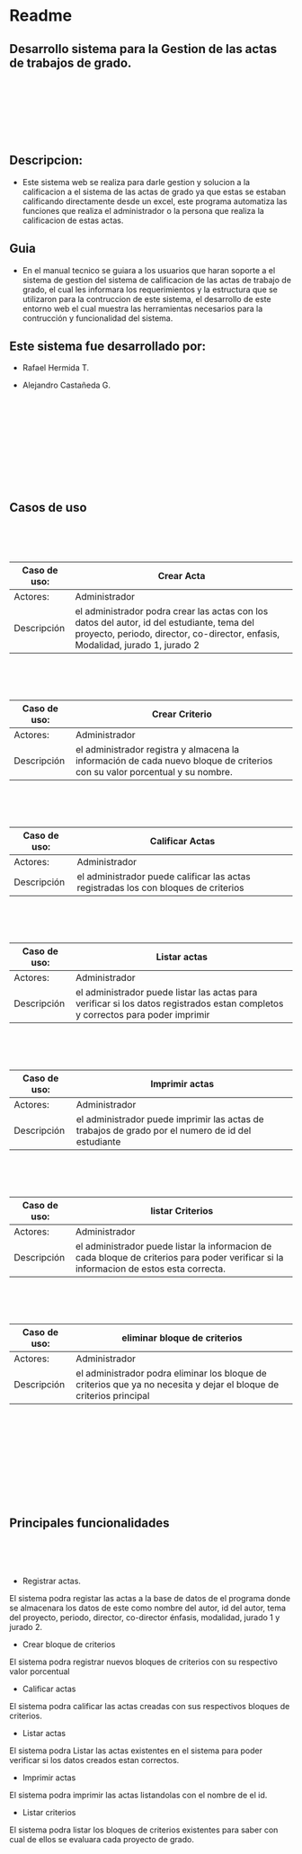 # Readme

## Desarrollo sistema para la Gestion de las actas de trabajos de grado.

<br/><br/><br/>
<br/><br/><br/>

## 	Descripcion:
* Este sistema web se realiza para darle gestion y solucion a la calificacion a el sistema de las actas de grado ya que estas se estaban calificando directamente desde un excel, este programa automatiza las funciones que realiza el administrador o la persona que realiza la calificacion de estas actas.


## Guia
* En el manual tecnico se guiara a los usuarios que haran soporte a el sistema de gestion del sistema de calificacion de las actas de trabajo de grado, el cual les informara los requerimientos y la estructura que se utilizaron para la contruccion de este sistema, el desarrollo de este entorno web el cual muestra las herramientas necesarios para la contrucción y funcionalidad del sistema.



## Este sistema fue desarrollado por:

* Rafael Hermida T.
* Alejandro Castañeda G.


  <br/><br/><br/>
  <br/><br/><br/>
  <br/><br/><br/>
  
## Casos de uso
<br/><br/><br/>

| Caso de uso:  | Crear Acta |
| ------------- |-------------|
| Actores:       | Administrador|
| Descripción   |el administrador podra crear las actas con los datos del autor, id del estudiante, tema del proyecto, periodo, director, co-director, enfasis, Modalidad, jurado 1, jurado 2|

<br/><br/><br/>

| Caso de uso:  | Crear Criterio |
| ------------- |-------------|
| Actores:       | Administrador|
| Descripción   |el administrador registra y almacena la información de cada nuevo bloque de criterios con su valor porcentual y su nombre. |
  
<br/><br/><br/>


 | Caso de uso:  | Calificar Actas |
| ------------- |-------------|
| Actores:       | Administrador|
| Descripción   | el administrador puede calificar las actas registradas los con bloques de criterios  | 

<br/><br/><br/>


 | Caso de uso:  | Listar actas |
| ------------- |-------------|
| Actores:       | Administrador|
| Descripción   | el administrador puede listar las actas para verificar si los datos registrados estan completos y correctos para poder imprimir  | 

<br/><br/><br/>


 | Caso de uso:  | Imprimir actas |
| ------------- |-------------|
| Actores:       | Administrador|
| Descripción   | el administrador puede imprimir las actas de trabajos de grado por el numero de id del estudiante |


<br/><br/><br/>


 | Caso de uso:  | listar Criterios |
| ------------- |-------------|
| Actores:       | Administrador|
| Descripción   | el administrador puede listar la informacion de cada bloque de criterios para poder verificar si la informacion de estos esta correcta.  |


<br/><br/><br/>


 | Caso de uso:  | eliminar bloque de criterios |
| ------------- |-------------|
| Actores:       | Administrador|
| Descripción   | el administrador podra eliminar los bloque de criterios que ya no necesita y dejar el bloque de criterios principal | 
 
 
<br/><br/><br/>
<br/><br/><br/>
<br/><br/><br/>
 
## Principales funcionalidades
<br/><br/><br/>  

* Registrar actas.

El sistema podra registar las actas a la base de datos de el programa donde se almacenara los datos de este como nombre del autor, id del autor, tema del proyecto, periodo, director, co-director énfasis, modalidad, jurado 1 y jurado 2. 

* Crear bloque de criterios

El sistema podra registrar nuevos bloques de criterios con su respectivo valor porcentual 

* Calificar actas

El sistema podra calificar las actas creadas con sus respectivos bloques de criterios.

* Listar actas

El sistema podra Listar las actas existentes en el sistema para poder verificar si los datos creados estan correctos.

* Imprimir actas

El sistema podra imprimir las actas listandolas con el nombre de el id.

* Listar criterios

El sistema podra listar los bloques de criterios existentes para saber con cual de ellos se evaluara cada proyecto de grado.

